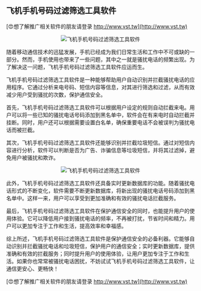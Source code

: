 ## **飞机手机号码过滤筛选工具软件**

[😍想了解推广相关软件的朋友请登录 http://www.vst.tw](http://www.vst.tw)

 <center><img src="https://vst.tw/MP4/tuiguang/png/2.png" alt="飞机手机号码过滤筛选工具软件"></center>

随着移动通信技术的迅猛发展，手机已经成为我们日常生活和工作中不可或缺的一部分。然而，手机使用也带来了一些问题，其中之一就是骚扰电话的频繁出现。为了解决这一问题，飞机手机号码过滤筛选工具软件应运而生。

飞机手机号码过滤筛选工具软件是一种能够帮助用户自动识别并拦截骚扰电话的应用程序。它通过分析来电号码、短信内容等信息，对其进行筛选和过滤，从而有效减少用户受到骚扰的次数，保护通信安全。

首先，飞机手机号码过滤筛选工具软件可以根据用户设定的规则自动拦截来电。用户可以将一些已知的骚扰电话号码添加到黑名单中，软件会在有来电时自动拦截并挂断。同时，用户还可以根据需要设置白名单，确保重要电话不会被误判为骚扰电话而被拦截。

其次，飞机手机号码过滤筛选工具软件还能够识别并拦截垃圾短信。通过对短信内容进行分析，软件可以判断是否为广告、诈骗信息等垃圾短信，并将其过滤掉，避免用户被骚扰和欺诈。

 <center><img src="https://vst.tw/MP4/tuiguang/png/2.png" alt="飞机手机号码过滤筛选工具软件"></center>

此外，飞机手机号码过滤筛选工具软件还具备实时更新数据库的功能。随着骚扰电话形式的不断变化，软件需要不断更新数据库，将新出现的骚扰电话号码添加到黑名单中。这样一来，用户可以享受到更加准确和有效的骚扰电话拦截服务。

最后，飞机手机号码过滤筛选工具软件在保护通信安全的同时，也能提升用户的使用体验。它可以降低用户接到骚扰电话的频率，不再被打扰，节省时间和精力。用户可以更加专注于工作和生活，提高效率和幸福感。

综上所述，飞机手机号码过滤筛选工具软件是保护通信安全的必备利器。它能够自动识别并拦截骚扰电话和垃圾短信，保护用户的通信安全；实时更新数据库，提供准确和有效的拦截服务；同时提升用户的使用体验，让用户更加专注于工作和生活。如果你也常常被骚扰电话困扰，不妨试试飞机手机号码过滤筛选工具软件，让通信更安心、更畅快！

[😍想了解推广相关软件的朋友请登录 http://www.vst.tw](http://www.vst.tw)



